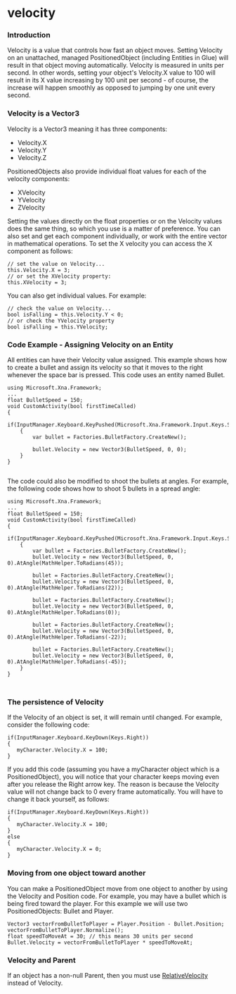 # velocity

### Introduction

Velocity is a value that controls how fast an object moves. Setting Velocity on an unattached, managed PositionedObject (including Entities in Glue) will result in that object moving automatically. Velocity is measured in units per second. In other words, setting your object's Velocity.X value to 100 will result in its X value increasing by 100 unit per second - of course, the increase will happen smoothly as opposed to jumping by one unit every second.

### Velocity is a Vector3

Velocity is a Vector3 meaning it has three components:

* Velocity.X
* Velocity.Y
* Velocity.Z

PositionedObjects also provide individual float values for each of the velocity components:

* XVelocity
* YVelocity
* ZVelocity

Setting the values directly on the float properties or on the Velocity values does the same thing, so which you use is a matter of preference. You can also set and get each component individually, or work with the entire vector in mathematical operations. To set the X velocity you can access the X component as follows:

```
// set the value on Velocity...
this.Velocity.X = 3;
// or set the XVelocity property:
this.XVelocity = 3;
```

You can also get individual values. For example:

```
// check the value on Velocity...
bool isFalling = this.Velocity.Y < 0;
// or check the YVelocity property
bool isFalling = this.YVelocity;
```

### Code Example - Assigning Velocity on an Entity

All entities can have their Velocity value assigned. This example shows how to create a bullet and assign its velocity so that it moves to the right whenever the space bar is pressed. This code uses an entity named Bullet.

```
using Microsoft.Xna.Framework;
...
float BulletSpeed = 150;
void CustomActivity(bool firstTimeCalled)
{
    if(InputManager.Keyboard.KeyPushed(Microsoft.Xna.Framework.Input.Keys.Space))
    {
        var bullet = Factories.BulletFactory.CreateNew();

        bullet.Velocity = new Vector3(BulletSpeed, 0, 0);
    }
}
```



<figure><img src="../../../../media/2016-01-16\_08-10-08.gif" alt=""><figcaption></figcaption></figure>

 The code could also be modified to shoot the bullets at angles. For example, the following code shows how to shoot 5 bullets in a spread angle:

```
using Microsoft.Xna.Framework;
...
float BulletSpeed = 150;
void CustomActivity(bool firstTimeCalled)
{
    if(InputManager.Keyboard.KeyPushed(Microsoft.Xna.Framework.Input.Keys.Space))
    {
        var bullet = Factories.BulletFactory.CreateNew();
        bullet.Velocity = new Vector3(BulletSpeed, 0, 0).AtAngle(MathHelper.ToRadians(45));

        bullet = Factories.BulletFactory.CreateNew();
        bullet.Velocity = new Vector3(BulletSpeed, 0, 0).AtAngle(MathHelper.ToRadians(22));

        bullet = Factories.BulletFactory.CreateNew();
        bullet.Velocity = new Vector3(BulletSpeed, 0, 0).AtAngle(MathHelper.ToRadians(0));

        bullet = Factories.BulletFactory.CreateNew();
        bullet.Velocity = new Vector3(BulletSpeed, 0, 0).AtAngle(MathHelper.ToRadians(-22));

        bullet = Factories.BulletFactory.CreateNew();
        bullet.Velocity = new Vector3(BulletSpeed, 0, 0).AtAngle(MathHelper.ToRadians(-45));
    }
}
```

### &#x20;

<figure><img src="../../../../media/2016-01-16\_08-14-14.gif" alt=""><figcaption></figcaption></figure>



### The persistence of Velocity

If the Velocity of an object is set, it will remain until changed. For example, consider the following code:

```
if(InputManager.Keyboard.KeyDown(Keys.Right))
{
   myCharacter.Velocity.X = 100;
}
```

If you add this code (assuming you have a myCharacter object which is a PositionedObject), you will notice that your character keeps moving even after you release the Right arrow key. The reason is because the Velocity value will not change back to 0 every frame automatically. You will have to change it back yourself, as follows:

```
if(InputManager.Keyboard.KeyDown(Keys.Right))
{
   myCharacter.Velocity.X = 100;
}
else
{
   myCharacter.Velocity.X = 0;
}
```

### Moving from one object toward another

You can make a PositionedObject move from one object to another by using the Velocity and Position code. For example, you may have a bullet which is being fired toward the player. For this example we will use two PositionedObjects: Bullet and Player.

```
Vector3 vectorFromBulletToPlayer = Player.Position - Bullet.Position;
vectorFromBulletToPlayer.Normalize();
float speedToMoveAt = 30; // this means 30 units per second
Bullet.Velocity = vectorFromBulletToPlayer * speedToMoveAt;
```

### Velocity and Parent

If an object has a non-null Parent, then you must use [RelativeVelocity](../../../../frb/docs/index.php) instead of Velocity.
